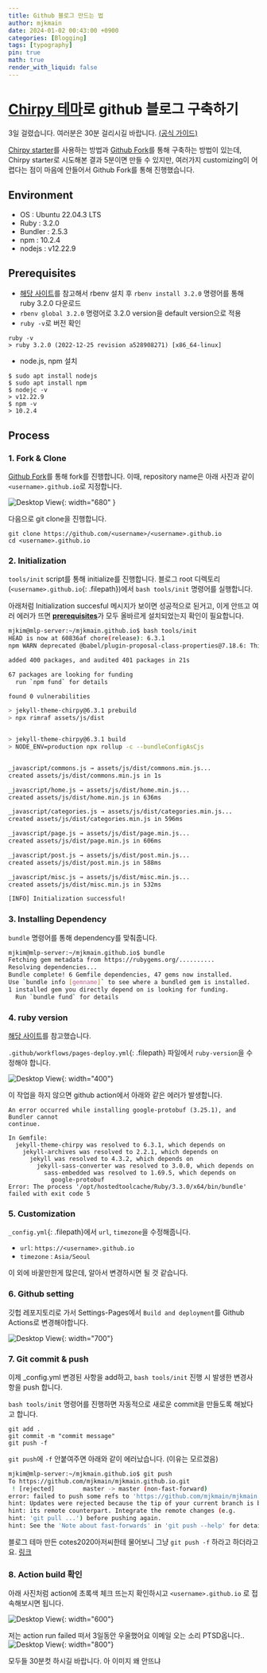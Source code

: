 ```yaml
---
title: Github 블로그 만드는 법
author: mjkmain
date: 2024-01-02 00:43:00 +0900
categories: [Blogging]
tags: [typography]
pin: true
math: true
render_with_liquid: false
---
```


# [Chirpy 테마](https://github.com/cotes2020/jekyll-theme-chirpy)로 github 블로그 구축하기

3일 걸렸습니다. 여러분은 30분 걸리시길 바랍니다. [(공식 가이드)](https://chirpy.cotes.page/posts/getting-started/)

[Chirpy starter](https://github.com/cotes2020/chirpy-starter)를 사용하는 방법과 [Github Fork](https://github.com/cotes2020/jekyll-theme-chirpy/fork)를 통해 구축하는 방법이 있는데, Chirpy starter로 시도해본 결과 5분이면 만들 수 있지만, 여러가지 customizing이 어렵다는 점이 마음에 안들어서 Github Fork를 통해 진행했습니다.

## Environment 
- OS : Ubuntu 22.04.3 LTS
- Ruby : 3.2.0 
- Bundler : 2.5.3
- npm : 10.2.4
- nodejs : v12.22.9

## Prerequisites
- [해당 사이트](https://vegastack.com/tutorials/how-to-install-ruby-on-rails-with-rbenv-on-ubuntu-22-04/)를 참고해서 rbenv 설치 후 `rbenv install 3.2.0` 명령어를 통해 ruby 3.2.0 다운로드
- `rbenv global 3.2.0` 명령어로 3.2.0 version을 default version으로 적용
- `ruby -v`로 버전 확인
```console
ruby -v
> ruby 3.2.0 (2022-12-25 revision a528908271) [x86_64-linux]
```
- node.js, npm 설치
```console
$ sudo apt install nodejs
$ sudo apt install npm
$ nodejc -v
> v12.22.9
$ npm -v
> 10.2.4
```

## Process
### 1. Fork & Clone
[Github Fork](https://github.com/cotes2020/jekyll-theme-chirpy/fork)를 통해 fork를 진행합니다. 이때, repository name은 아래 사진과 같이 `<username>.github.io`로 지정합니다.


![Desktop View](https://github.com/mjkmain/blog-image/assets/72269271/338cc4fb-e33e-4612-b823-c3285cf5ccf4){: width="680" } 
<!-- fork.png -->

다음으로 git clone을 진행합니다.
```console
git clone https://github.com/<username>/<username>.github.io
cd <username>.github.io
```

### 2. Initialization
`tools/init` script를 통해 initialize를 진행합니다. 블로그 root 디렉토리 (`<username>.github.io`{: .filepath})에서 `bash tools/init` 명령어를 실행합니다.

아래처럼 Initialization succesful 메시지가 보이면 성공적으로 된거고, 이게 안뜨고 여러 에러가 뜨면 [**prerequisites**](#prerequisites)가 모두 올바르게 설치되었는지 확인이 필요합니다.

```bash
mjkim@mlp-server:~/mjkmain.github.io$ bash tools/init 
HEAD is now at 60836af chore(release): 6.3.1
npm WARN deprecated @babel/plugin-proposal-class-properties@7.18.6: This proposal has been merged to the ECMAScript standard and thus this plugin is no longer maintained. Please use @babel/plugin-transform-class-properties instead.

added 400 packages, and audited 401 packages in 21s

67 packages are looking for funding
  run `npm fund` for details

found 0 vulnerabilities

> jekyll-theme-chirpy@6.3.1 prebuild
> npx rimraf assets/js/dist


> jekyll-theme-chirpy@6.3.1 build
> NODE_ENV=production npx rollup -c --bundleConfigAsCjs


_javascript/commons.js → assets/js/dist/commons.min.js...
created assets/js/dist/commons.min.js in 1s

_javascript/home.js → assets/js/dist/home.min.js...
created assets/js/dist/home.min.js in 636ms

_javascript/categories.js → assets/js/dist/categories.min.js...
created assets/js/dist/categories.min.js in 596ms

_javascript/page.js → assets/js/dist/page.min.js...
created assets/js/dist/page.min.js in 606ms

_javascript/post.js → assets/js/dist/post.min.js...
created assets/js/dist/post.min.js in 588ms

_javascript/misc.js → assets/js/dist/misc.min.js...
created assets/js/dist/misc.min.js in 532ms

[INFO] Initialization successful!
```

### 3. Installing Dependency
`bundle` 명령어를 통해 dependency를 맞춰줍니다.

```bash
mjkim@mlp-server:~/mjkmain.github.io$ bundle
Fetching gem metadata from https://rubygems.org/..........
Resolving dependencies...
Bundle complete! 6 Gemfile dependencies, 47 gems now installed.
Use `bundle info [gemname]` to see where a bundled gem is installed.
1 installed gem you directly depend on is looking for funding.
  Run `bundle fund` for details
```

### 4. ruby version 
[해당 사이트](https://talk.jekyllrb.com/t/build-error-at-setup-ruby-stage-of-build-and-deploy-on-actions/8782)를 참고했습니다.

`.github/workflows/pages-deploy.yml`{: .filepath} 파일에서 `ruby-version`을 수정해야 합니다.

![Desktop View](https://github.com/mjkmain/blog-image/assets/72269271/7de9b2cd-05a7-427c-adb9-32f40cfec442){: width="400"}
<!-- ruby-version.png -->

이 작업을 하지 않으면 github action에서 아래와 같은 에러가 발생합니다. 
```console
An error occurred while installing google-protobuf (3.25.1), and Bundler cannot
continue.

In Gemfile:
  jekyll-theme-chirpy was resolved to 6.3.1, which depends on
    jekyll-archives was resolved to 2.2.1, which depends on
      jekyll was resolved to 4.3.2, which depends on
        jekyll-sass-converter was resolved to 3.0.0, which depends on
          sass-embedded was resolved to 1.69.5, which depends on
            google-protobuf
Error: The process '/opt/hostedtoolcache/Ruby/3.3.0/x64/bin/bundle' failed with exit code 5
```

### 5. Customization
`_config.yml`{: .filepath}에서 `url`, `timezone`을 수정해줍니다. 

- `url`: `https://<username>.github.io` 
- `timezone` : `Asia/Seoul`

이 외에 바꿀만한게 많은데, 알아서 변경하시면 될 것 같습니다.

### 6. Github setting
깃헙 레포지토리로 가서 Settings-Pages에서 `Build and deployment`를 Github Actions로 변경해야합니다. 

![Desktop View](https://github.com/mjkmain/blog-image/assets/72269271/2efdaa57-bdc1-4134-8753-fdc26a2c7699){: width="700"}
<!-- action-setting.png -->

### 7. Git commit & push
이제 _config.yml 변경된 사항을 add하고, `bash tools/init` 진행 시 발생한 변경사항을 push 합니다. 

`bash tools/init` 명령어를 진행하면 자동적으로 새로운 commit을 만들도록 해놨다고 합니다. 

```console
git add .
git commit -m "commit message"
git push -f
```

`git push`에 `-f` 안붙여주면 아래와 같이 에러났습니다. (이유는 모르겠음)
```bash
mjkim@mlp-server:~/mjkmain.github.io$ git push
To https://github.com/mjkmain/mjkmain.github.io.git
 ! [rejected]        master -> master (non-fast-forward)
error: failed to push some refs to 'https://github.com/mjkmain/mjkmain.github.io.git'
hint: Updates were rejected because the tip of your current branch is behind
hint: its remote counterpart. Integrate the remote changes (e.g.
hint: 'git pull ...') before pushing again.
hint: See the 'Note about fast-forwards' in 'git push --help' for details.
```

블로그 테마 만든 cotes2020아저씨한테 물어보니 그냥 `git push -f` 하라고 하더라고요. [링크](https://github.com/cotes2020/jekyll-theme-chirpy/discussions/1443)

### 8. Action build 확인
아래 사진처럼 action에 초록색 체크 뜨는지 확인하시고 `<username>.github.io` 로 접속해보시면 됩니다. 

![Desktop View](https://github.com/mjkmain/blog-image/assets/72269271/b5d4382d-7c21-44ca-bc3f-06394b037001){: width="600"}
<!-- action.png -->

저는 action run failed 떠서 3일동안 우울했어요 
이메일 오는 소리 PTSD옵니다..
![Desktop View](https://github.com/mjkmain/blog-image/assets/72269271/9c078dea-0b3d-4c48-9d0f-cd0f41a83c77){: width="800"}
<!-- action-failed.png -->

모두들 30분컷 하시길 바랍니다. 아 이미지 왜 안뜨냐